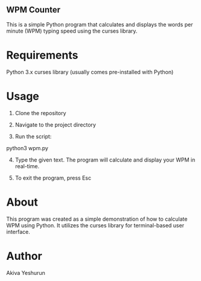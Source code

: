 ## WPM Counter

This is a simple Python program that calculates and displays the words per minute (WPM) typing speed using the curses library.

# Requirements
Python 3.x
curses library (usually comes pre-installed with Python)

# Usage
  1) Clone the repository

  2) Navigate to the project directory
     
  3) Run the script:
  
  python3 wpm.py
  
  4) Type the given text. The program will calculate and display your WPM in real-time.
  
  5) To exit the program, press Esc

# About
This program was created as a simple demonstration of how to calculate WPM using Python. It utilizes the curses library for terminal-based user interface.

# Author
Akiva Yeshurun
